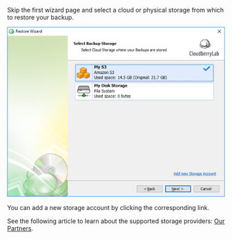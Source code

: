 Skip the first wizard page and select a cloud or physical storage from which to restore your backup.

![](/assets/select-backup-storage.png)

You can add a new storage account by clicking the corresponding link.

See the following article to learn about the supported storage providers: [Our Partners](https://www.cloudberrylab.com/partners/our-partners.aspx).

